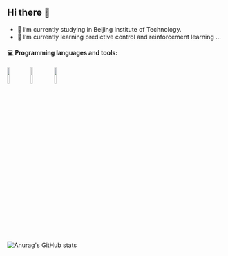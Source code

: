 ## Hi there 👋

<!--
**mayiru1021/mayiru1021** is a ✨ _special_ ✨ repository because its `README.md` (this file) appears on your GitHub profile.

Here are some ideas to get you started:

- 🔭 I’m currently working on ...
- 🌱 I’m currently learning ...
- 👯 I’m looking to collaborate on ...
- 🤔 I’m looking for help with ...
- 💬 Ask me about ...
- 📫 How to reach me: ...
- 😄 Pronouns: ...
- ⚡ Fun fact: ...
-->

- 🔭 I’m currently studying in Beijing Institute of Technology.
- 🌱 I’m currently learning predictive control and reinforcement learning ...

#### :computer: Programming languages and tools: 
<p>

<code><img width="10%" src="https://www.vectorlogo.zone/logos/python/python-ar21.svg"></code>
<code><img width="10%" src="https://www.vectorlogo.zone/logos/git-scm/git-scm-ar21.svg"></code>
<code><img width="10%" src="[https://www.vectorlogo.zone/logos/matlab/matlab-ar21.svg](https://www.svgrepo.com/svg/373830/matlab)"></code>
</p>

![Anurag's GitHub stats](https://github-readme-stats.vercel.app/api?username=mayiru1021&show_icons=true&theme=dracula)
